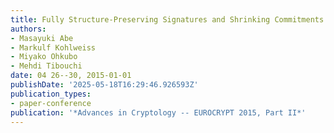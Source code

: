 ```yaml
---
title: Fully Structure-Preserving Signatures and Shrinking Commitments
authors:
- Masayuki Abe
- Markulf Kohlweiss
- Miyako Ohkubo
- Mehdi Tibouchi
date: 04 26--30, 2015-01-01
publishDate: '2025-05-18T16:29:46.926593Z'
publication_types:
- paper-conference
publication: '*Advances in Cryptology -- EUROCRYPT 2015, Part II*'
---
```

